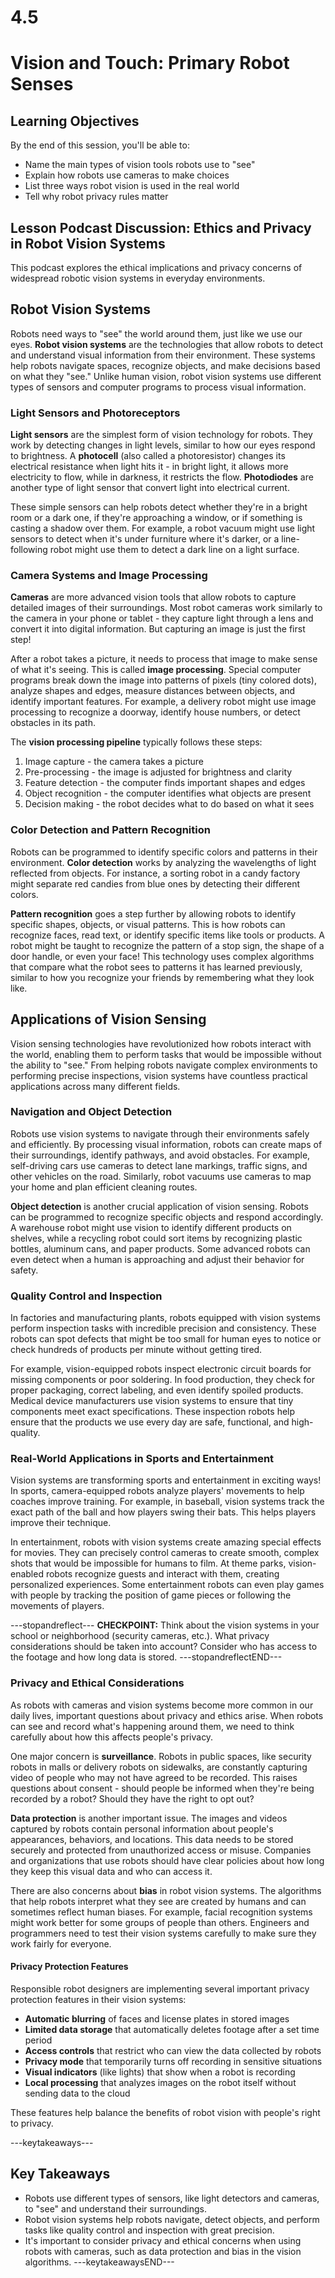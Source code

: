 # 4.5
# **Vision and Touch: Primary Robot Senses**

## Learning Objectives
By the end of this session, you'll be able to:
- Name the main types of vision tools robots use to "see"
- Explain how robots use cameras to make choices
- List three ways robot vision is used in the real world
- Tell why robot privacy rules matter

## **Lesson Podcast Discussion: Ethics and Privacy in Robot Vision Systems**

This podcast explores the ethical implications and privacy concerns of widespread robotic vision systems in everyday environments.

## **Robot Vision Systems**

Robots need ways to "see" the world around them, just like we use our eyes. **Robot vision systems** are the technologies that allow robots to detect and understand visual information from their environment. These systems help robots navigate spaces, recognize objects, and make decisions based on what they "see." Unlike human vision, robot vision systems use different types of sensors and computer programs to process visual information.

### **Light Sensors and Photoreceptors**

**Light sensors** are the simplest form of vision technology for robots. They work by detecting changes in light levels, similar to how our eyes respond to brightness. A **photocell** (also called a photoresistor) changes its electrical resistance when light hits it - in bright light, it allows more electricity to flow, while in darkness, it restricts the flow. **Photodiodes** are another type of light sensor that convert light into electrical current.

These simple sensors can help robots detect whether they're in a bright room or a dark one, if they're approaching a window, or if something is casting a shadow over them. For example, a robot vacuum might use light sensors to detect when it's under furniture where it's darker, or a line-following robot might use them to detect a dark line on a light surface.

### **Camera Systems and Image Processing**

**Cameras** are more advanced vision tools that allow robots to capture detailed images of their surroundings. Most robot cameras work similarly to the camera in your phone or tablet - they capture light through a lens and convert it into digital information. But capturing an image is just the first step!

After a robot takes a picture, it needs to process that image to make sense of what it's seeing. This is called **image processing**. Special computer programs break down the image into patterns of pixels (tiny colored dots), analyze shapes and edges, measure distances between objects, and identify important features. For example, a delivery robot might use image processing to recognize a doorway, identify house numbers, or detect obstacles in its path.

The **vision processing pipeline** typically follows these steps:
1. Image capture - the camera takes a picture
2. Pre-processing - the image is adjusted for brightness and clarity
3. Feature detection - the computer finds important shapes and edges
4. Object recognition - the computer identifies what objects are present
5. Decision making - the robot decides what to do based on what it sees

### **Color Detection and Pattern Recognition**

Robots can be programmed to identify specific colors and patterns in their environment. **Color detection** works by analyzing the wavelengths of light reflected from objects. For instance, a sorting robot in a candy factory might separate red candies from blue ones by detecting their different colors.

**Pattern recognition** goes a step further by allowing robots to identify specific shapes, objects, or visual patterns. This is how robots can recognize faces, read text, or identify specific items like tools or products. A robot might be taught to recognize the pattern of a stop sign, the shape of a door handle, or even your face! This technology uses complex algorithms that compare what the robot sees to patterns it has learned previously, similar to how you recognize your friends by remembering what they look like.

## **Applications of Vision Sensing**

Vision sensing technologies have revolutionized how robots interact with the world, enabling them to perform tasks that would be impossible without the ability to "see." From helping robots navigate complex environments to performing precise inspections, vision systems have countless practical applications across many different fields.

### **Navigation and Object Detection**

Robots use vision systems to navigate through their environments safely and efficiently. By processing visual information, robots can create maps of their surroundings, identify pathways, and avoid obstacles. For example, self-driving cars use cameras to detect lane markings, traffic signs, and other vehicles on the road. Similarly, robot vacuums use cameras to map your home and plan efficient cleaning routes.

**Object detection** is another crucial application of vision sensing. Robots can be programmed to recognize specific objects and respond accordingly. A warehouse robot might use vision to identify different products on shelves, while a recycling robot could sort items by recognizing plastic bottles, aluminum cans, and paper products. Some advanced robots can even detect when a human is approaching and adjust their behavior for safety.

### **Quality Control and Inspection**

In factories and manufacturing plants, robots equipped with vision systems perform inspection tasks with incredible precision and consistency. These robots can spot defects that might be too small for human eyes to notice or check hundreds of products per minute without getting tired.

For example, vision-equipped robots inspect electronic circuit boards for missing components or poor soldering. In food production, they check for proper packaging, correct labeling, and even identify spoiled products. Medical device manufacturers use vision systems to ensure that tiny components meet exact specifications. These inspection robots help ensure that the products we use every day are safe, functional, and high-quality.

### **Real-World Applications in Sports and Entertainment**

Vision systems are transforming sports and entertainment in exciting ways! In sports, camera-equipped robots analyze players' movements to help coaches improve training. For example, in baseball, vision systems track the exact path of the ball and how players swing their bats. This helps players improve their technique.

In entertainment, robots with vision systems create amazing special effects for movies. They can precisely control cameras to create smooth, complex shots that would be impossible for humans to film. At theme parks, vision-enabled robots recognize guests and interact with them, creating personalized experiences. Some entertainment robots can even play games with people by tracking the position of game pieces or following the movements of players.

---stopandreflect---
**CHECKPOINT:** Think about the vision systems in your school or neighborhood (security cameras, etc.). What privacy considerations should be taken into account? Consider who has access to the footage and how long data is stored.
---stopandreflectEND---

### **Privacy and Ethical Considerations**

As robots with cameras and vision systems become more common in our daily lives, important questions about privacy and ethics arise. When robots can see and record what's happening around them, we need to think carefully about how this affects people's privacy.

One major concern is **surveillance**. Robots in public spaces, like security robots in malls or delivery robots on sidewalks, are constantly capturing video of people who may not have agreed to be recorded. This raises questions about consent - should people be informed when they're being recorded by a robot? Should they have the right to opt out?

**Data protection** is another important issue. The images and videos captured by robots contain personal information about people's appearances, behaviors, and locations. This data needs to be stored securely and protected from unauthorized access or misuse. Companies and organizations that use robots should have clear policies about how long they keep this visual data and who can access it.

There are also concerns about **bias** in robot vision systems. The algorithms that help robots interpret what they see are created by humans and can sometimes reflect human biases. For example, facial recognition systems might work better for some groups of people than others. Engineers and programmers need to test their vision systems carefully to make sure they work fairly for everyone.

#### **Privacy Protection Features**

Responsible robot designers are implementing several important privacy protection features in their vision systems:

- **Automatic blurring** of faces and license plates in stored images
- **Limited data storage** that automatically deletes footage after a set time period
- **Access controls** that restrict who can view the data collected by robots
- **Privacy mode** that temporarily turns off recording in sensitive situations
- **Visual indicators** (like lights) that show when a robot is recording
- **Local processing** that analyzes images on the robot itself without sending data to the cloud

These features help balance the benefits of robot vision with people's right to privacy.

---keytakeaways---
## Key Takeaways
- Robots use different types of sensors, like light detectors and cameras, to "see" and understand their surroundings.
- Robot vision systems help robots navigate, detect objects, and perform tasks like quality control and inspection with great precision.
- It's important to consider privacy and ethical concerns when using robots with cameras, such as data protection and bias in the vision algorithms.
---keytakeawaysEND---



